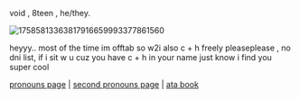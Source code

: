 
void , 8teen , he/they.

![17585813363817916659993377861560](https://github.com/user-attachments/assets/12ca735f-0244-430a-a200-edb5b511ed1f)

heyyy.. most of the time im offtab so w2i also c + h freely pleaseplease , no dni list, if i sit w u cuz you have c + h in your name just know i find you super cool 

[pronouns page](https://en.pronouns.page/@void0991) | [second pronouns page](https://pronouns.cc/@Comedicdick) | [ata book](https://voidlovescandy.atabook.org)
